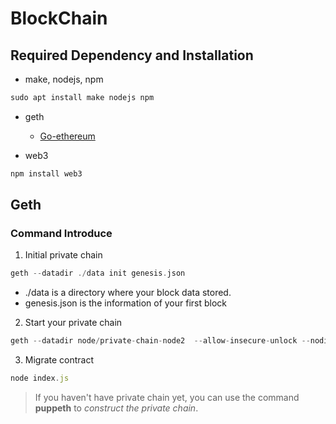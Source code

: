 # BlockChain
## Required Dependency and Installation

* make, nodejs, npm
```c
sudo apt install make nodejs npm
```

* geth
   * [Go-ethereum](https://geth.ethereum.org/)

* web3
```javascript
npm install web3
```

## Geth
### Command Introduce
1. Initial private chain

```go
geth --datadir ./data init genesis.json
```


   * ./data is a directory where your block data stored.
   * genesis.json is the information of your first block

2. Start your private chain

```go
geth --datadir node/private-chain-node2  --allow-insecure-unlock --nodiscover --syncmode full --networkid 100 --port 30303 --http --http.port 8545 --http.api "eth,net,web3,personal" --unlock c5f7f02e4833f2d8fdda9cd51e720793583b5a7a --password /home/well1314/node/private-chain-node2/password.txt console
```

3. Migrate contract

```javascript
node index.js
```

> If you haven't have private chain yet, you can use the command **puppeth** to *construct the private chain*.